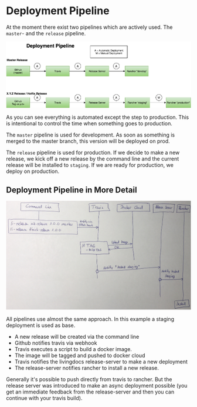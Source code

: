 # Deployment Pipeline

At the moment there exist two pipelines which are actively used. The `master`- and the `release` pipeline.

![Deployment Pipeline](./deployment-pipeline.png)

As you can see everything is automated except the step to production. This is intentional to control the time when something goes to production.

The `master` pipeline is used for development. As soon as something is merged to the master branch, this version will be deployed on prod.

The `release` pipeline is used for production. If we decide to make a new release, we kick off a new release by the command line and the current release will be installed to `staging`. If we are ready for production, we deploy on production.

## Deployment Pipeline in More Detail

![Staging Deployment Pipeline](./deployment-pipeline-staging.jpg)

All pipelines use almost the same approach. In this example a staging deployment is used as base.

- A new release will be created via the command line
- Github notifies travis via webhook
- Travis executes a script to build a docker image.
- The image will be tagged and pushed to docker cloud
- Travis notifies the livingdocs release-server to make a new deployment
- The release-server notifies rancher to install a new release.

Generally it's possible to push directly from travis to rancher. But the release server was introduced to make an async deployment possible (you get an immediate feedback from the release-server and then you can continue with your travis build).
